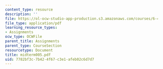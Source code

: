 ```yaml
---
content_type: resource
description: ''
file: https://ol-ocw-studio-app-production.s3.amazonaws.com/courses/6-451-principles-of-digital-communication-ii-spring-2005/7782bf3c7b424f67c3e1afeb02c6d7d7_midterm005.pdf
file_type: application/pdf
learning_resource_types:
- Assignments
ocw_type: OCWFile
parent_title: Assignments
parent_type: CourseSection
resourcetype: Document
title: midterm005.pdf
uid: 7782bf3c-7b42-4f67-c3e1-afeb02c6d7d7
---
```

